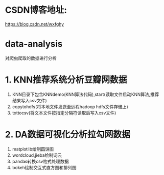 # CSDN博客地址:
https://blog.csdn.net/wxfghy

# data-analysis
对爬虫爬取的数据进行分析

# 1. KNN推荐系统分析豆瓣网数据
1. KNN目录下包含KNNdemo(KNN算法代码),start(读取文件启动KNN算法,推荐结果写入csv文件)
2. copytohdfs(将本地文件发送至远程hadoop hdfs文件存储上)
3. txttocsv(将文本文件按指定分隔符读取后写入csv文件)
# 2. DA数据可视化分析拉勾网数据
1. matplotlib绘制圆饼图
2. wordcloud,jieba绘制词云
3. pandas转换csv格式处理数据
4. bokeh绘制交互式直方图和排列图
